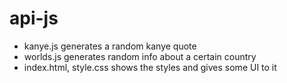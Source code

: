 # api-js

- kanye.js generates a random kanye quote
- worlds.js generates random info about a certain country
- index.html, style.css shows the styles and gives some UI to it
